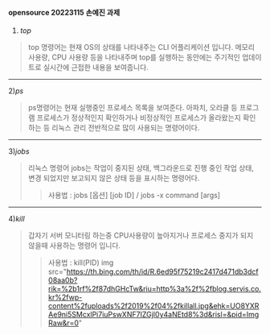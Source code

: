 #### opensource 20223115 손예진 과제 
1) *top*
>top 명령어는 현재 OS의 상태를 나타내주는 CLI 어플리케이션 입니다. 
>메모리 사용량, CPU 사용량 등을 나타내주며 top를 실행하는 동안에는 주기적인 업데이트로 실시간에 근접한 내용을 보여줍니다.
---
2)*ps*
> ps명령어는 현재 실행중인 프로세스 목록을 보여준다. 
> 아파치, 오라클 등 프로그램 프로세스가 정상적인지 확인하거나 비정상적인 프로세스가 올라왔는지 확인 하는 등 리눅스 관리 전반적으로 많이 사용되는 명령어이다.
---
3)*jobs*
>리눅스 명령어 jobs는 작업이 중지된 상태, 백그라운드로 진행 중인 작업 상태, 변경 되었지만 보고되지 않은 상태 등을 표시하는 명령어다.
>> 사용법 : jobs [옵션] [job ID] / jobs -x command [args]
 
---
4)*kill*
>갑자기 서버 모니터링 하는중 CPU사용량이 높아지거나 프로세스 중지가 되지 않을때 사용하는 명령어 입니다.
>> 사용법 : kill(PID)
img src="https://th.bing.com/th/id/R.6ed95f75219c2417d471db3dcf08aa0b?rik=%2b1rf%2f87dhGHcTw&riu=http%3a%2f%2fblog.servis.co.kr%2fwp-content%2fuploads%2f2019%2f04%2fkillall.jpg&ehk=UO8YXRAe9ni5SMcxlPi7iuPswXNF7IZGjI0y4aNEtd8%3d&risl=&pid=ImgRaw&r=0"
